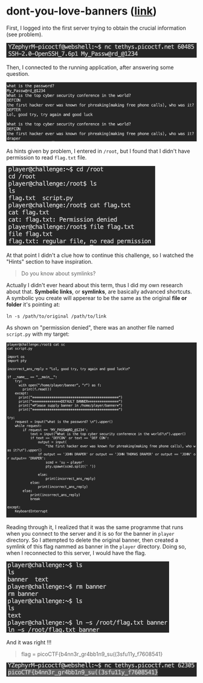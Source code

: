# dont-you-love-banners ([link](https://play.picoctf.org/practice/challenge/437))

First, I logged into the first server trying to obtain the crucial information (see problem).


![crucial info](./img/DYLB_info.png)


Then, I connected to the running application, after answering some question.


![questions](./img/DYLB_questions.png)


As hints given by problem, I entered in `/root`, but I found that I didn't have permission to read `flag.txt` file.


![permission denied](./img/DYLB_perm-denied.png)


At that point I didn't a clue how to continue this challenge, so I watched the "Hints" section to have inspiration.

> Do you know about symlinks?

Actually I didn't ever heard about this term, thus I did my own research about that.
**Symbolic links**, or **symlinks**, are basically advanced shortcuts. A symbolic you create will apperear to be the same as the original **file or folder** it's pointing at:

```
ln -s /path/to/original /path/to/link
```

As shown on "permission denied", there was an another file named `script.py` with my target:


![output-script](./img/DYLB_output-script.png)


Reading through it, I realized that it was the same programme that runs when you connect to the server and it is so for the banner in `player` directory.
So I attempted to delete the original banner, then created a symlink of this flag nammed as banner in the `player` directory. Doing so, when I reconnected to this server, I would have the flag.


![test](./img/DYLB_test.png)


And it was right !!!


> flag = picoCTF{b4nn3r_gr4bb1n9_su((3sfu11y_f7608541}


![flag](./img/DYLB_flag.png)
